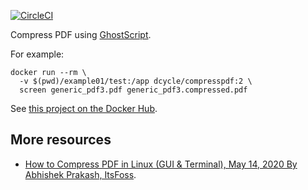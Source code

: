 [![CircleCI](https://circleci.com/gh/dcycle/docker-compresspdf.svg?style=svg)](https://circleci.com/gh/dcycle/docker-compresspdf)

Compress PDF using [GhostScript](https://www.ghostscript.com).

For example:

    docker run --rm \
      -v $(pwd)/example01/test:/app dcycle/compresspdf:2 \
      screen generic_pdf3.pdf generic_pdf3.compressed.pdf

See [this project on the Docker Hub](https://hub.docker.com/r/dcycle/compresspdf/).

More resources
-----

* [How to Compress PDF in Linux (GUI & Terminal), May 14, 2020 By Abhishek Prakash, ItsFoss](https://itsfoss.com/compress-pdf-linux/).
